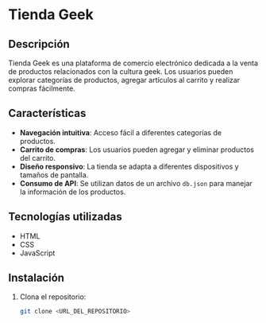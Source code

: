 # Tienda Geek

## Descripción
Tienda Geek es una plataforma de comercio electrónico dedicada a la venta de productos relacionados con la cultura geek. Los usuarios pueden explorar categorías de productos, agregar artículos al carrito y realizar compras fácilmente.

## Características
- **Navegación intuitiva**: Acceso fácil a diferentes categorías de productos.
- **Carrito de compras**: Los usuarios pueden agregar y eliminar productos del carrito.
- **Diseño responsivo**: La tienda se adapta a diferentes dispositivos y tamaños de pantalla.
- **Consumo de API**: Se utilizan datos de un archivo `db.json` para manejar la información de los productos.

## Tecnologías utilizadas
- HTML
- CSS
- JavaScript

## Instalación
1. Clona el repositorio:
   ```bash
   git clone <URL_DEL_REPOSITORIO>
